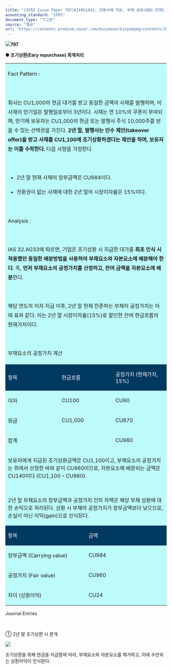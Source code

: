 ```yaml
---
title: "[IFRS Issue Paper 797]KIFRS1032, 전환사채 자본, 부채 분류(BDO IFRS in Practice)⑤ 조기상환(early repurchase)"
acounting_standard: "IFRS"
document_type: "기고문"
source: "엘곰"
url: "https://contents.premium.naver.com/busymoon/kicpakpmg/contents/250604193917599qz"
---
```

![](https://n2.news.naver.com/l.gif?type=content)**797**

**● 조기상환(Eary repurchase) 회계처리**

<table style=""><tbody><tr><td colspan="6" rowspan="1" style="width: 100.0%; height: 30.5px;  background-color: #bdfbfa;"><div><p style="line-height:1.8;"><span style="">Fact Pattern :</span></p><p style="line-height:1.8;"><span style="">​</span></p><p style="line-height:1.8;"><span style="">회사는 CU1,000의 현금 대가를 받고 동일한 금액의 사채를 발행하며, 이 사채의 만기일은 발행일로부터 3년이다. 사채는 연 10%의 쿠폰이 부여되며, 만기에 보유자는 CU1,000의 현금 또는 발행사 주식 10,000주를 받을 수 있는 선택권을 가진다. </span><span style=""><b>2년 말, 발행사는 인수 제안(takeover offer)을 받고 사채를 CU1,100에 조기상환하겠다는 제안을 하며, 보유자는 이를 수락한다.</b></span><span style=""> 다음 사항을 가정한다</span></p><p style="line-height:1.8;"><span style="">​</span></p><ul><li><p style="line-height:1.8;"><span style="">2년 말 현재 사채의 장부금액은 CU984이다.</span></p></li><li><p style="line-height:1.8;"><span style="">전환권이 없는 사채에 대한 2년 말의 시장이자율은 15%이다.</span></p></li></ul><p style="line-height:1.8;"><span style="">​</span></p><p style="line-height:1.8;"><span style="">Analysis :</span></p><p style="line-height:1.8;"><span style="">​</span></p><p style="line-height:1.8;"><span style="">IAS 32.AG33에 따르면, 기업은 조기상환 시 지급한 대가를 </span><span style=""><b>최초 인식 시 적용했던 동일한 배분방법을 사용하여 부채요소와 자본요소에 배분해야 한다</b></span><span style="">. 즉, </span><span style=""><b>먼저 부채요소의 공정가치를 산정하고, 잔여 금액을 자본요소에 배분</b></span><span style="">한다.</span></p><p style="line-height:1.8;"><span style="">​</span></p><p style="line-height:1.8;"><span style="">해당 연도의 이자 지급 이후, 2년 말 현재 잔존하는 부채의 공정가치는 아래 표와 같다. 이는 2년 말 시장이자율(15%)로 할인한 잔여 현금흐름의 현재가치이다.</span></p><p style="line-height:1.8;"><span style="">​</span></p><p style="line-height:1.8;"><span style="">부채요소의 공정가치 계산</span></p></div></td></tr><tr><td colspan="2" rowspan="1" style="width: 33.33%; height: 30.5px;  background-color: #003960;"><div><p style=""><span style="color:#ffffff;">항목</span></p></div></td><td colspan="2" rowspan="1" style="width: 33.33%; height: 30.5px;  background-color: #003960;"><div><p style=""><span style="color:#ffffff;">현금흐름</span></p></div></td><td colspan="2" rowspan="1" style="width: 33.33%; height: 30.5px;  background-color: #003960;"><div><p style=""><span style="color:#ffffff;">공정가치 (현재가치, 15%)</span></p></div></td></tr><tr><td colspan="2" rowspan="1" style="width: 33.33%; height: 30.5px;  background-color: #bdfbfa;"><div><p style=""><span style="">이자</span></p></div></td><td colspan="2" rowspan="1" style="width: 33.33%; height: 30.5px;  background-color: #bdfbfa;"><div><p style=""><span style="">CU100</span></p></div></td><td colspan="2" rowspan="1" style="width: 33.33%; height: 30.5px;  background-color: #bdfbfa;"><div><p style=""><span style="">CU90</span></p></div></td></tr><tr><td colspan="2" rowspan="1" style="width: 33.33%; height: 15.25px;  background-color: #bdfbfa;"><div><p style=""><span style="">원금</span></p></div></td><td colspan="2" rowspan="1" style="width: 33.33%; height: 15.25px;  background-color: #bdfbfa;"><div><p style=""><span style="">CU1,000</span></p></div></td><td colspan="2" rowspan="1" style="width: 33.33%; height: 15.25px;  background-color: #bdfbfa;"><div><p style=""><span style="">CU870</span></p></div></td></tr><tr><td colspan="2" rowspan="1" style="width: 33.33%; height: 7.63px;  background-color: #bdfbfa;"><div><p style=""><span style="">합계</span></p></div></td><td colspan="2" rowspan="1" style="width: 33.33%; height: 7.63px;  background-color: #bdfbfa;"><div><p style=""><span style="">​</span></p></div></td><td colspan="2" rowspan="1" style="width: 33.33%; height: 7.63px;  background-color: #bdfbfa;"><div><p style=""><span style="">CU960</span></p></div></td></tr><tr><td colspan="6" rowspan="1" style="width: 100.0%; height: 3.81px;  background-color: #bdfbfa;"><div><p style=""><span style="">보유자에게 지급된 조기상환금액은 CU1,100이고, 부채요소의 공정가치는 위에서 산정한 바와 같이 CU960이므로, 자본요소에 배분되는 금액은 CU140이다 (CU1,100 – CU960).</span></p></div><div><p style=""><span style="">​</span></p></div><div><p style=""><span style="">2년 말 부채요소의 장부금액과 공정가치 간의 차액은 해당 부채 상환에 대한 손익으로 처리된다. 상환 시 부채의 공정가치가 장부금액보다 낮으므로, 손실이 아닌 이익(gain)으로 인식된다.</span></p></div></td></tr><tr><td colspan="3" rowspan="1" style="width: 50.0%; height: 0.95px;  background-color: #003960;"><div><p style=""><span style="color:#ffffff;">항목</span></p></div></td><td colspan="3" rowspan="1" style="width: 49.99%; height: 0.95px;  background-color: #003960;"><div><p style=""><span style="color:#ffffff;">금액</span></p></div></td></tr><tr><td colspan="3" rowspan="1" style="width: 50.0%; height: 0.96px;  background-color: #bdfbfa;"><div><p style=""><span style="">장부금액 (Carrying value)</span></p></div></td><td colspan="3" rowspan="1" style="width: 49.99%; height: 0.96px;  background-color: #bdfbfa;"><div><p style=""><span style="">CU984</span></p></div></td></tr><tr><td colspan="3" rowspan="1" style="width: 50.0%; height: 0.95px;  background-color: #bdfbfa;"><div><p style=""><span style="">공정가치 (Fair value)</span></p></div></td><td colspan="3" rowspan="1" style="width: 49.99%; height: 0.95px;  background-color: #bdfbfa;"><div><p style=""><span style="">CU960</span></p></div></td></tr><tr><td colspan="3" rowspan="1" style="width: 50.0%; height: 0.9500000000000002px;  background-color: #bdfbfa;"><div><p style=""><span style="">차이 (상환이익)</span></p></div></td><td colspan="3" rowspan="1" style="width: 49.99%; height: 0.9500000000000002px;  background-color: #bdfbfa;"><div><p style=""><span style="">CU24</span></p></div></td></tr></tbody></table>

Journal Entries

​

① 2년 말 조기상환 시 분개

![](https://scs-phinf.pstatic.net/MjAyNTA2MDRfMjkw/MDAxNzQ5MDMzNDIyNTU2.CprztsrEq5ERk6mkT4RV7Yz44JuO_4-U8BZyltMbNQcg.THdWb-pRzS6fYpanrDxnzGLk4TJsjowJxXjWyjtUrxAg.PNG/image.png?type=w800)

조기상환을 위해 현금을 지급함에 따라, 부채요소와 자본요소를 제거하고, 이에 수반되는 상환이익이 인식된다.